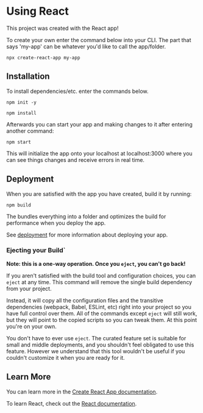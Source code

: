 # Using React
This project was created with the React app! 

To create your own enter the command below into your CLI. The part that says 'my-app' can be whatever you'd like to call the app/folder. 
```
npx create-react-app my-app
```

## Installation

To install dependencies/etc. enter the commands below. 

```
npm init -y
```

```
npm install
``` 

Afterwards you can start your app and making changes to it after entering another command: 

```
npm start
```

This will initialize the app onto your localhost at localhost:3000 where you can see things changes and receive errors in real time.


## Deployment

When you are satisfied with the app you have created, build it by running: 

```
npm build
```

The bundles everything into a folder and optimizes the build for performance when you deploy the app.

See [deployment](https://facebook.github.io/create-react-app/docs/deployment) for more information about deploying your app.

### Ejecting your Build`

**Note: this is a one-way operation. Once you `eject`, you can't go back!**

If you aren't satisfied with the build tool and configuration choices, you can `eject` at any time. This command will remove the single build dependency from your project.

Instead, it will copy all the configuration files and the transitive dependencies (webpack, Babel, ESLint, etc) right into your project so you have full control over them. All of the commands except `eject` will still work, but they will point to the copied scripts so you can tweak them. At this point you're on your own.

You don't have to ever use `eject`. The curated feature set is suitable for small and middle deployments, and you shouldn't feel obligated to use this feature. However we understand that this tool wouldn't be useful if you couldn't customize it when you are ready for it.

## Learn More

You can learn more in the [Create React App documentation](https://facebook.github.io/create-react-app/docs/getting-started).

To learn React, check out the [React documentation](https://reactjs.org/).

